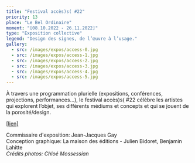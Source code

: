 ```yaml
---
title: "Festival accès)s( #22"
priority: 13
place: "Le Bel Ordinaire"
moment: "[08.10.2022 - 26.11.2022]"
type: "Exposition collective"
legend: "Design des signes, de l’œuvre à l’usage."
gallery:
  - src: /images/expos/access-0.jpg
  - src: /images/expos/access-1.jpg
  - src: /images/expos/access-2.jpg
  - src: /images/expos/access-3.jpg
  - src: /images/expos/access-4.jpg
  - src: /images/expos/access-5.jpg
---
```


À travers une programmation plurielle (expositions, conférences, projections, performances…), le festival accès)s( #22 célèbre les artistes qui explorent l’objet, ses différents médiums et concepts et qui se jouent de la porosité/design.

[[lien]](https://acces-s.org/agenda/design-des-signes-de-l-oeuvre-a-l-usage)

Commissaire d'exposition: Jean-Jacques Gay\
Conception graphique: La maison des éditions - Julien Bidoret, Benjamin Lahitte\
_Crédits photos: Chloé Mossessian_
